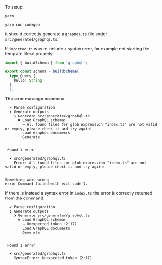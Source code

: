 To setup:

```bash
yarn

yarn run codegen
```

It should correctly generate a `graphql.ts` file under `src/generated/graphql.ts`.

If `imported.ts` was to include a syntax error, for example not starting the template literal properly:

```typescript
import { buildSchema } from 'graphql';

export const schema = buildSchema(
  type Query {
    hello: String
  }`
  );

``` 

The error message becomes:

```
  ✔ Parse configuration
  ❯ Generate outputs
    ❯ Generate src/generated/graphql.ts
      ✖ Load GraphQL schemas
        → All found files for glob expression "index.ts" are not valid or empty, please check it and try again!
        Load GraphQL documents
        Generate


 Found 1 error

  ✖ src/generated/graphql.ts
    Error: All found files for glob expression "index.ts" are not valid or empty, please check it and try again!


Something went wrong
error Command failed with exit code 1.

```

If there is instead a syntax error in `index.ts` the error is correctly returned from the command:

```
  ✔ Parse configuration
  ❯ Generate outputs
    ❯ Generate src/generated/graphql.ts
      ✖ Load GraphQL schemas
        → Unexpected token (2:17)
        Load GraphQL documents
        Generate


 Found 1 error

  ✖ src/generated/graphql.ts
    SyntaxError: Unexpected token (2:17)



```
